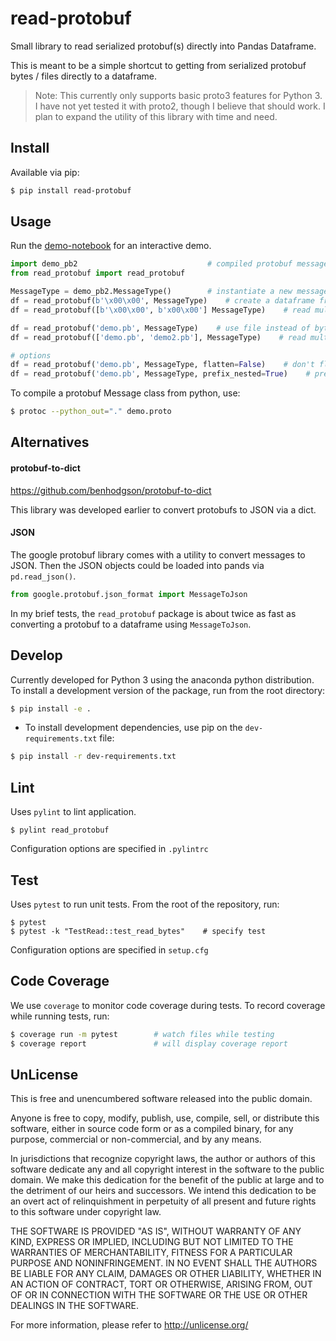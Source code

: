 # read-protobuf

Small library to read serialized protobuf(s) directly into Pandas Dataframe.

This is meant to be a simple shortcut to getting from serialized protobuf bytes / files directly to a dataframe.

>Note: This currently only supports basic proto3 features for Python 3. I have not yet tested it with proto2, though I believe that should work. I plan to expand the utility of this library with time and need.

## Install

Available via pip:

```bash
$ pip install read-protobuf
```

## Usage

Run the [demo-notebook](tests/demo.ipynb) for an interactive demo.

```python
import demo_pb2                             # compiled protobuf message module 
from read_protobuf import read_protobuf

MessageType = demo_pb2.MessageType()        # instantiate a new message type
df = read_protobuf(b'\x00\x00', MessageType)    # create a dataframe from serialized protobuf bytes
df = read_protobuf([b'\x00\x00', b'x00\x00'] MessageType)    # read multiple protobuf bytes

df = read_protobuf('demo.pb', MessageType)    # use file instead of bytes
df = read_protobuf(['demo.pb', 'demo2.pb'], MessageType)    # read multiple files

# options
df = read_protobuf('demo.pb', MessageType, flatten=False)    # don't flatten pb messages
df = read_protobuf('demo.pb', MessageType, prefix_nested=True)    # prefix nested messages with parent keys (like pandas.io.json.json_normalize)
```


To compile a protobuf Message class from python, use:

```bash
$ protoc --python_out="." demo.proto
```

## Alternatives

#### protobuf-to-dict

https://github.com/benhodgson/protobuf-to-dict

This library was developed earlier to convert protobufs to JSON via a dict.

#### JSON

The google protobuf library comes with a utility to convert messages to JSON. Then the JSON objects could be loaded into pands via `pd.read_json()`.  

```python
from google.protobuf.json_format import MessageToJson
```

In my brief tests, the `read_protobuf` package is about twice as fast as converting a protobuf to a dataframe using `MessageToJson`. 

## Develop

Currently developed for Python 3 using the anaconda python distribution. To install a development version of the package, run from the root directory:

```bash
$ pip install -e .
```

- To install development dependencies, use pip on the `dev-requirements.txt` file:

```bash
$ pip install -r dev-requirements.txt
```

## Lint

Uses `pylint` to lint application.

```
$ pylint read_protobuf
```

Configuration options are specified in `.pylintrc`

## Test

Uses `pytest` to run unit tests. From the root of the repository, run:

```
$ pytest
$ pytest -k "TestRead::test_read_bytes"    # specify test
```

Configuration options are specified in `setup.cfg`

## Code Coverage

We use `coverage` to monitor code coverage during tests. To record coverage while running tests, run:

```bash
$ coverage run -m pytest        # watch files while testing
$ coverage report               # will display coverage report
```


## UnLicense

This is free and unencumbered software released into the public domain.

Anyone is free to copy, modify, publish, use, compile, sell, or
distribute this software, either in source code form or as a compiled
binary, for any purpose, commercial or non-commercial, and by any
means.

In jurisdictions that recognize copyright laws, the author or authors
of this software dedicate any and all copyright interest in the
software to the public domain. We make this dedication for the benefit
of the public at large and to the detriment of our heirs and
successors. We intend this dedication to be an overt act of
relinquishment in perpetuity of all present and future rights to this
software under copyright law.

THE SOFTWARE IS PROVIDED "AS IS", WITHOUT WARRANTY OF ANY KIND,
EXPRESS OR IMPLIED, INCLUDING BUT NOT LIMITED TO THE WARRANTIES OF
MERCHANTABILITY, FITNESS FOR A PARTICULAR PURPOSE AND NONINFRINGEMENT.
IN NO EVENT SHALL THE AUTHORS BE LIABLE FOR ANY CLAIM, DAMAGES OR
OTHER LIABILITY, WHETHER IN AN ACTION OF CONTRACT, TORT OR OTHERWISE,
ARISING FROM, OUT OF OR IN CONNECTION WITH THE SOFTWARE OR THE USE OR
OTHER DEALINGS IN THE SOFTWARE.

For more information, please refer to <http://unlicense.org/>


